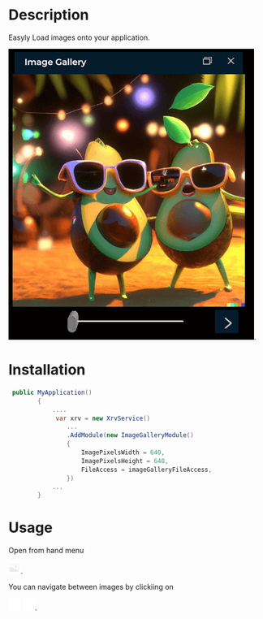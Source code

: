 # Description

Easyly Load images onto your application.

![Snapshot](images/snapshot.png).

# Installation

```csharp
 public MyApplication()
        {
            ....
             var xrv = new XrvService()
                ...
                .AddModule(new ImageGalleryModule()
                {
                    ImagePixelsWidth = 640,
                    ImagePixelsHeight = 640,
                    FileAccess = imageGalleryFileAccess,
                })
            ...
        }
```

# Usage

Open from hand menu

![hand menu icon](images/imagegallery.png).

You can navigate between images by clickiing on

![next](images/next.png) ![previous](images/previous.png).
